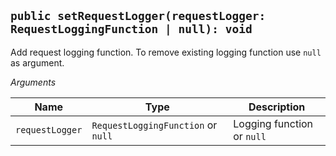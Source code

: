 ## `public setRequestLogger(requestLogger: RequestLoggingFunction | null): void`

Add request logging function. To remove existing logging function use `null` as argument.

_Arguments_

| Name            | Type                               | Description                |
| --------------- | ---------------------------------- | -------------------------- |
| `requestLogger` | `RequestLoggingFunction` or `null` | Logging function or `null` |
